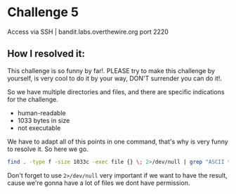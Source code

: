 # Challenge 5

Access via SSH | bandit.labs.overthewire.org port 2220 

## How I resolved it:

This challenge is so funny by far!. PLEASE try to make this challenge by yourself, is very cool to do it by your way, DON'T surrender you can do it!.

So we have multiple directories and files, and there are specific indications for the challenge.

- human-readable
- 1033 bytes in size
- not executable

We have to adapt all of this points in one command, that's why is very funny to resolve it. So here we go.

~~~bash
find . -type f -size 1033c -exec file {} \; 2>/dev/null | grep "ASCII text"
~~~

Don't forget to use `2>/dev/null` very important if we want to have the result, cause we're gonna have a lot of files we dont have permission.
